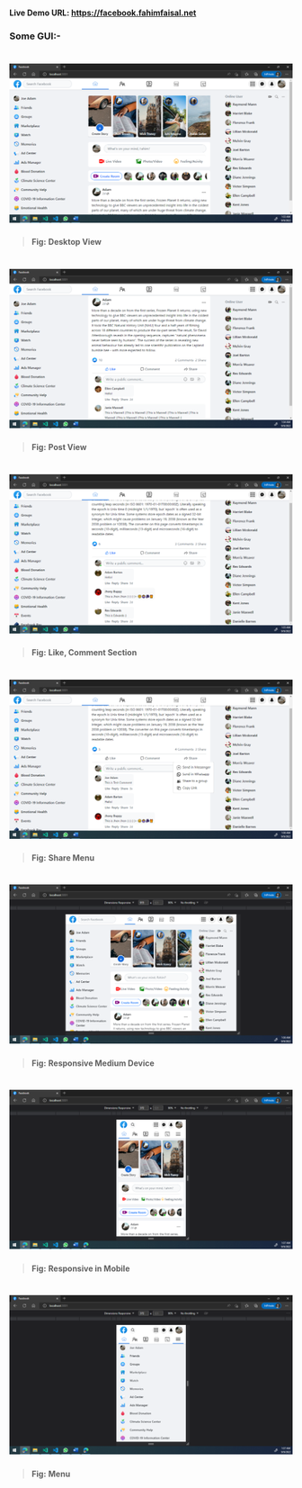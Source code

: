 #### Live Demo URL: https://facebook.fahimfaisal.net
### Some GUI:-
# ![Solid](https://github.com/fahim2204/Facebook-Clone/blob/master/images/JNOxLowhGf.png?raw=true)
> **Fig:** **Desktop View**
# ![Solid](https://github.com/fahim2204/Facebook-Clone/blob/master/images/fniC8mRFEw.png?raw=true)
> **Fig:** **Post View**
# ![Solid](https://github.com/fahim2204/Facebook-Clone/blob/master/images/mIZT6WcK4n.png?raw=true)
> **Fig:** **Like, Comment Section**
# ![Solid](https://github.com/fahim2204/Facebook-Clone/blob/master/images/bFc2BaJHXD.png?raw=true)
> **Fig:** **Share Menu**
# ![Solid](https://github.com/fahim2204/Facebook-Clone/blob/master/images/VJLgViiUfE.png?raw=true)
> **Fig:** **Responsive Medium Device**
# ![Solid](https://github.com/fahim2204/Facebook-Clone/blob/master/images/ueBtr8GZ3f.png?raw=true)
> **Fig:** **Responsive in Mobile**
# ![Solid](https://github.com/fahim2204/Facebook-Clone/blob/master/images/Xi8cuZ2twD.png?raw=true)
> **Fig:** **Menu**

